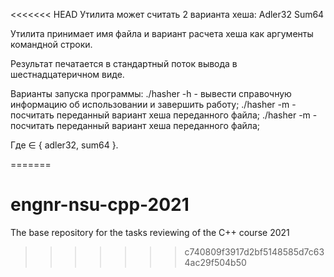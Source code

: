 <<<<<<< HEAD
Утилита может считать 2 варианта хеша:
Adler32
Sum64

Утилита принимает имя файла и вариант расчета хеша как аргументы командной строки.

Результат печатается в стандартный поток вывода в шестнадцатеричном виде.

Варианты запуска программы:
./hasher -h - вывести справочную информацию об использовании и завершить работу;
./hasher <filename> -m <mode> - посчитать переданный вариант хеша переданного файла;
./hasher -m <mode> <filename> - посчитать переданный вариант хеша переданного файла;

Где <mode> ∈ { adler32, sum64 }.

=======
# engnr-nsu-cpp-2021
The base repository for the tasks reviewing of the C++ course 2021
>>>>>>> c740809f3917d2bf5148585d7c634ac29f504b50
